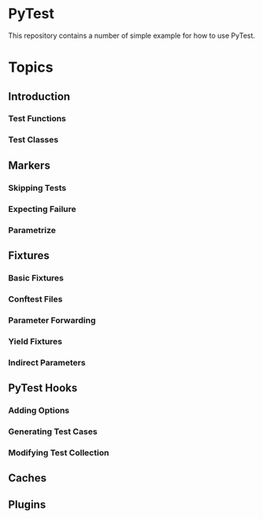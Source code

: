 # PyTest

This repository contains a number of simple example for how to use PyTest.

# Topics

## Introduction

### Test Functions

### Test Classes

## Markers

### Skipping Tests

### Expecting Failure

### Parametrize

## Fixtures

### Basic Fixtures

### Conftest Files

### Parameter Forwarding

### Yield Fixtures

### Indirect Parameters

## PyTest Hooks

### Adding Options

### Generating Test Cases

### Modifying Test Collection

## Caches

## Plugins
